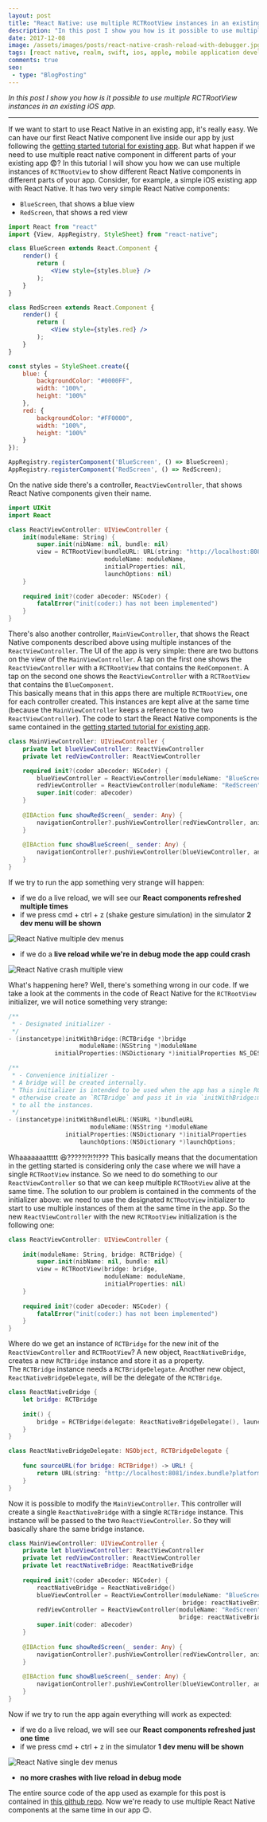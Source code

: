 ```yaml
---
layout: post
title: "React Native: use multiple RCTRootView instances in an existing iOS app"
description: "In this post I show you how is it possible to use multiple RCTRootView instances in an existing iOS app."
date: 2017-12-08
image: /assets/images/posts/react-native-crash-reload-with-debugger.jpg
tags: [react native, realm, swift, ios, apple, mobile application development]
comments: true
seo:
 - type: "BlogPosting"
---
```


*In this post I show you how is it possible to use multiple RCTRootView instances in an existing iOS app.*

---

If we want to start to use React Native in an existing app, it's really easy. We can have our first React 
Native component live inside our app by just following the [getting started tutorial for existing app](https://facebook.github.io/react-native/docs/integration-with-existing-apps.html "getting started tutorial for existing app"). But what 
happen if we need to use multiple react native component in different parts of your existing app :fearful:? In this 
tutorial I will show you how we can use multiple instances of `RCTRootView` to show different React Native components
 in different parts of your app. 
 Consider, for example, a simple iOS existing app with React Native. It has two very simple React Native components: 
 
* `BlueScreen`, that shows a blue view
* `RedScreen`, that shows a red view

```jsx
import React from "react"
import {View, AppRegistry, StyleSheet} from "react-native";

class BlueScreen extends React.Component {
    render() {
        return (
            <View style={styles.blue} />
        );
    }
}

class RedScreen extends React.Component {
    render() {
        return (
            <View style={styles.red} />
        );
    }
}

const styles = StyleSheet.create({
    blue: {
        backgroundColor: "#0000FF",
        width: "100%",
        height: "100%"
    },
    red: {
        backgroundColor: "#FF0000",
        width: "100%",
        height: "100%"
    }
});

AppRegistry.registerComponent('BlueScreen', () => BlueScreen);
AppRegistry.registerComponent('RedScreen', () => RedScreen);
```

On the native side there's a controller, `ReactViewController`, that shows React Native components given their name. 

```swift
import UIKit
import React

class ReactViewController: UIViewController {
    init(moduleName: String) {
        super.init(nibName: nil, bundle: nil)
        view = RCTRootView(bundleURL: URL(string: "http://localhost:8081/index.bundle?platform=ios"),
                           moduleName: moduleName,
                           initialProperties: nil,
                           launchOptions: nil)
    }
    
    required init?(coder aDecoder: NSCoder) {
        fatalError("init(coder:) has not been implemented")
    }
}
```
There's also another controller, `MainViewController`, that shows the React Native components described above using 
multiple instances of the `ReactViewController`. The UI of the app is very simple: there are two buttons on the view 
of the `MainViewController`. A tap on the first one shows the `ReactViewController` with a `RCTRootView` that contains the 
`RedComponent`. A tap on the second one shows the `ReactViewController` with a `RCTRootView` that contains the 
`BlueComponent`.  
This basically means that in this apps there are multiple `RCTRootView`, one for each controller created. This 
instances are kept alive at the same time (because the `MainViewController` keeps a reference to the two `ReactViewController`). The code to 
start the React Native components is the same contained in the 
[getting started tutorial for existing app](https://facebook.github.io/react-native/docs/integration-with-existing-apps.html "getting started tutorial for existing app").

```swift
class MainViewController: UIViewController {
    private let blueViewController: ReactViewController
    private let redViewController: ReactViewController

    required init?(coder aDecoder: NSCoder) {
        blueViewController = ReactViewController(moduleName: "BlueScreen")
        redViewController = ReactViewController(moduleName: "RedScreen")
        super.init(coder: aDecoder)
    }
    
    @IBAction func showRedScreen(_ sender: Any) {
        navigationController?.pushViewController(redViewController, animated: true)
    }
    
    @IBAction func showBlueScreen(_ sender: Any) {
        navigationController?.pushViewController(blueViewController, animated: true)
    }
}
```

If we try to run the app something very strange will happen:

* if we do a live reload, we will see our **React components refreshed multiple times**
* if we press cmd + ctrl + z (shake gesture simulation) in the simulator **2 dev menu will be shown**

![React Native multiple dev menus](/assets/images/posts/react-native-multiple-debugger.gif "React Native multiple dev menus")   

* if we do a **live reload while we're in debug mode the app could crash**

![React Native crash multiple view](/assets/images/posts/react-native-crash-reload-with-debugger.jpg "React Native crash multiple view")   

What's happening here? Well, there's something wrong in our code. If we take a look at the comments in the code of 
React Native for the `RCTRootView` initializer, we will notice something very strange:

```objective-c
/**
 * - Designated initializer -
 */
- (instancetype)initWithBridge:(RCTBridge *)bridge
                    moduleName:(NSString *)moduleName
             initialProperties:(NSDictionary *)initialProperties NS_DESIGNATED_INITIALIZER;

/**
 * - Convenience initializer -
 * A bridge will be created internally.
 * This initializer is intended to be used when the app has a single RCTRootView,
 * otherwise create an `RCTBridge` and pass it in via `initWithBridge:moduleName:`
 * to all the instances.
 */
- (instancetype)initWithBundleURL:(NSURL *)bundleURL
                       moduleName:(NSString *)moduleName
                initialProperties:(NSDictionary *)initialProperties
                    launchOptions:(NSDictionary *)launchOptions;
```   

Whaaaaaaattttt :laughing:?????!?!?!??? This basically means that the documentation in the getting started is 
considering only the case where we will have a single `RCTRootView` instance. So we need to do something to our 
`ReactViewController` so that we can keep multiple `RCTRootView` alive at the same time.
 The solution to our problem is contained in the comments of the initializer above: we need to use the designated 
 `RCTRootView` initializer to start to use multiple instances of them at the same time in the app. So the new 
 `ReactViewController` with the new `RCTRootView` initialization is the following one:

```swift
class ReactViewController: UIViewController {
    
    init(moduleName: String, bridge: RCTBridge) {
        super.init(nibName: nil, bundle: nil)
        view = RCTRootView(bridge: bridge,
                           moduleName: moduleName,
                           initialProperties: nil)
    }
    
    required init?(coder aDecoder: NSCoder) {
        fatalError("init(coder:) has not been implemented")
    }
}
```

Where do we get an instance of `RCTBridge` for the new init of the `ReactViewController` and `RCTRootView`? A new
 object, `ReactNativeBridge`, creates a new `RCTBridge` instance and store it as a property.  
The `RCTBridge` instance needs a `RCTBridgeDelegate`. Another new object, `ReactNativeBridgeDelegate`, will be the 
delegate of the `RCTBridge`.

```swift
class ReactNativeBridge {
    let bridge: RCTBridge
    
    init() {
        bridge = RCTBridge(delegate: ReactNativeBridgeDelegate(), launchOptions: nil)
    }
}

class ReactNativeBridgeDelegate: NSObject, RCTBridgeDelegate {
    
    func sourceURL(for bridge: RCTBridge!) -> URL! {
        return URL(string: "http://localhost:8081/index.bundle?platform=ios")
    }
}
```

Now it is possible to modify the `MainViewController`. This controller will create a single `ReactNativeBridge` with a 
single `RCTBridge` instance. This instance will be passed to the two `ReactViewController`. So they will basically 
share the same bridge instance.

```swift
class MainViewController: UIViewController {
    private let blueViewController: ReactViewController
    private let redViewController: ReactViewController
    private let reactNativeBridge: ReactNativeBridge
    
    required init?(coder aDecoder: NSCoder) {
        reactNativeBridge = ReactNativeBridge()
        blueViewController = ReactViewController(moduleName: "BlueScreen",
                                                 bridge: reactNativeBridge.bridge)
        redViewController = ReactViewController(moduleName: "RedScreen",
                                                bridge: reactNativeBridge.bridge)
        super.init(coder: aDecoder)
    }
    
    @IBAction func showRedScreen(_ sender: Any) {
        navigationController?.pushViewController(redViewController, animated: true)
    }
    
    @IBAction func showBlueScreen(_ sender: Any) {
        navigationController?.pushViewController(blueViewController, animated: true)
    }
}
```

Now if we try to run the app again everything will work as expected:

* if we do a live reload, we will see our **React components refreshed just one time**
* if we press cmd + ctrl + z in the simulator **1 dev menu will be shown**

![React Native single dev menus](/assets/images/posts/react-native-single-debugger.gif "React Native single dev menus")   

* **no more crashes with live reload in debug mode**

The entire source code of the app used as example for this post is contained in [this github repo](https://github.com/chicio/React-Native-Multiple-RCTRootView "React native multiple RCTRootView"). 
Now we're ready to use multiple React Native components at the same time in our app :relieved:.
